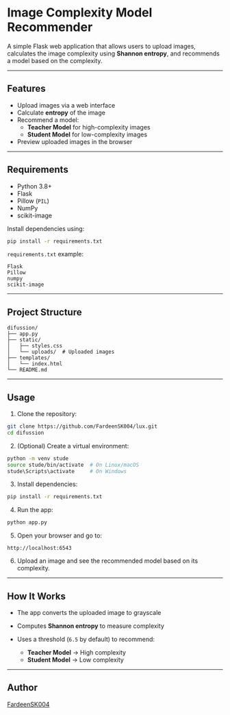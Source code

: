 # Image Complexity Model Recommender

A simple Flask web application that allows users to upload images, calculates the image complexity using **Shannon entropy**, and recommends a model based on the complexity.

---

## Features

- Upload images via a web interface
- Calculate **entropy** of the image
- Recommend a model:
  - **Teacher Model** for high-complexity images
  - **Student Model** for low-complexity images
- Preview uploaded images in the browser

---

## Requirements

- Python 3.8+
- Flask
- Pillow (`PIL`)
- NumPy
- scikit-image

Install dependencies using:

```bash
pip install -r requirements.txt
````

`requirements.txt` example:

```
Flask
Pillow
numpy
scikit-image
```

---

## Project Structure

```
difussion/
├── app.py
├── static/
│   ├── styles.css
│   └── uploads/  # Uploaded images
├── templates/
│   └── index.html
└── README.md
```

---

## Usage

1. Clone the repository:

```bash
git clone https://github.com/FardeenSK004/lux.git
cd difussion
```

2. (Optional) Create a virtual environment:

```bash
python -m venv stude
source stude/bin/activate  # On Linux/macOS
stude\Scripts\activate     # On Windows
```

3. Install dependencies:

```bash
pip install -r requirements.txt
```

4. Run the app:

```bash
python app.py
```

5. Open your browser and go to:

```
http://localhost:6543
```

6. Upload an image and see the recommended model based on its complexity.

---

## How It Works

* The app converts the uploaded image to grayscale
* Computes **Shannon entropy** to measure complexity
* Uses a threshold (`6.5` by default) to recommend:

  * **Teacher Model** → High complexity
  * **Student Model** → Low complexity

---



## Author

[FardeenSK004](https://github.com/FardeenSK004)


